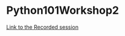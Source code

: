 # Python101Workshop2
[Link to the Recorded session](https://www.facebook.com/share/v/LFmhK1CKVoG6uH5b/?mibextid=oFDknk)
